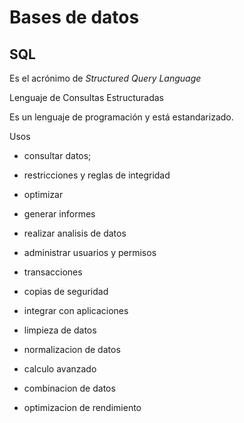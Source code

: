 # Bases de datos



## SQL

Es el acrónimo de *Structured Query Language* 

Lenguaje de Consultas Estructuradas

Es un lenguaje de programación y está estandarizado.



Usos
- consultar datos;
- restricciones y reglas de integridad

- optimizar 

- generar informes
- realizar analisis de datos
- administrar usuarios y permisos
- transacciones
- copias de seguridad
- integrar con aplicaciones
- limpieza de datos
- normalizacion de datos
- calculo avanzado
- combinacion de datos
- optimizacion de rendimiento




